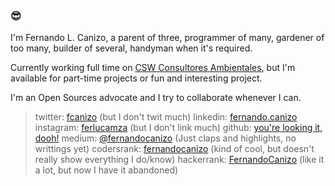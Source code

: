 ### 😎

I'm Fernando L. Canizo, a parent of three, programmer of many, gardener of too many, builder of several, handyman when it's required.

Currently working full time on [CSW Consultores Ambientales](https://github.com/cswcl/), but I'm available for part-time projects or fun and interesting project.

I'm an Open Sources advocate and I try to collaborate whenever I can.


> twitter: [fcanizo](https://twitter.com/fcanizo) (but I don't twit much)
> linkedin: [fernando.canizo](https://www.linkedin.com/in/fernando-canizo/)
> instagram: [ferlucamza](https://www.instagram.com/ferlucamza/) (but I don't link much)
> github: [you're looking it, dooh!](https://github.com/fernandocanizo/)
> medium: [@fernandocanizo](https://medium.com/@fernandocanizo) (Just claps and highlights, no writtings yet)
> codersrank: [fernandocanizo](https://profile.codersrank.io/user/fernandocanizo) (kind of cool, but doesn't really show everything I do/know)
> hackerrank: [FernandoCanizo](https://www.hackerrank.com/FernandoCanizo) (like it a lot, but now I have it abandoned)
